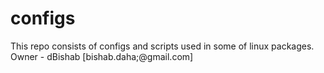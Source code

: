 # configs
This repo consists of configs and scripts used in some of linux packages. 
Owner - dBishab [bishab.daha;@gmail.com]
